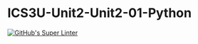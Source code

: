 # ICS3U-Unit2-Unit2-01-Python

[![GitHub's Super Linter](https://github.com/mohammedal-ess/ICS3U-Unit2-Unit2-01-Python/workflows/GitHub's%20Super%20Linter/badge.svg)](https://github.com/mohammedal-ess/ICS3U-Unit2-Unit2-01-Python/actions)
